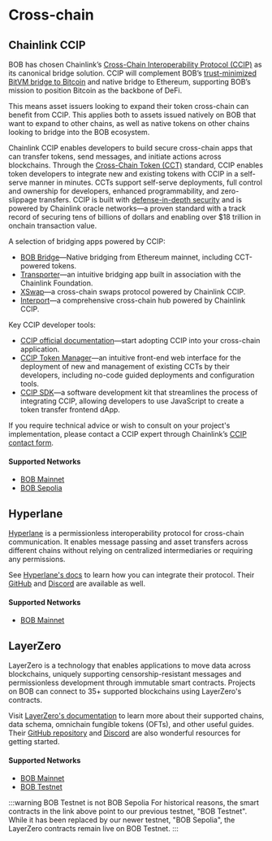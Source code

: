 # Cross-chain

## Chainlink CCIP

BOB has chosen Chainlink’s [Cross-Chain Interoperability Protocol (CCIP)](https://chain.link/cross-chain) as its canonical bridge solution. CCIP will complement BOB’s [trust-minimized BitVM bridge to Bitcoin](https://blog.gobob.xyz/posts/bob-announces-trust-minimized-bitcoin-bridge-prototype-powered-by-bitvm) and native bridge to Ethereum, supporting BOB’s mission to position Bitcoin as the backbone of DeFi.

This means asset issuers looking to expand their token cross-chain can benefit from CCIP. This applies both to assets issued natively on BOB that want to expand to other chains, as well as native tokens on other chains looking to bridge into the BOB ecosystem.

Chainlink CCIP enables developers to build secure cross-chain apps that can transfer tokens, send messages, and initiate actions across blockchains. Through the [Cross-Chain Token (CCT)](https://blog.chain.link/ccip-v-1-5-upgrade/) standard, CCIP enables token developers to integrate new and existing tokens with CCIP in a self-serve manner in minutes. CCTs support self-serve deployments, full control and ownership for developers, enhanced programmability, and zero-slippage transfers. CCIP is built with [defense-in-depth security](https://blog.chain.link/ccip-security-features/) and is powered by Chainlink oracle networks—a proven standard with a track record of securing tens of billions of dollars and enabling over $18 trillion in onchain transaction value.

A selection of bridging apps powered by CCIP:

- [BOB Bridge](https://app.gobob.xyz/bridge)—Native bridging from Ethereum mainnet, including CCT-powered tokens.
- [Transporter](https://www.transporter.io/)—an intuitive bridging app built in association with the Chainlink Foundation.
- [XSwap](https://xswap.link/)—a cross-chain swaps protocol powered by Chainlink CCIP.
- [Interport](https://interport.fi/)—a comprehensive cross-chain hub powered by Chainlink CCIP.

Key CCIP developer tools:

- [CCIP official documentation](https://docs.chain.link/ccip)—start adopting CCIP into your cross-chain application.
- [CCIP Token Manager](https://tokenmanager.chain.link/)—an intuitive front-end web interface for the deployment of new and management of existing CCTs by their developers, including no-code guided deployments and configuration tools.
- [CCIP SDK](https://docs.chain.link/ccip/ccip-javascript-sdk)—a software development kit that streamlines the process of integrating CCIP, allowing developers to use JavaScript to create a token transfer frontend dApp.

If you require technical advice or wish to consult on your project's implementation, please contact a CCIP expert through Chainlink’s [CCIP contact form](https://chain.link/ccip-contact).

#### Supported Networks

- [BOB Mainnet](https://docs.chain.link/ccip/directory/mainnet/chain/bitcoin-mainnet-bob-1)
- [BOB Sepolia](https://docs.chain.link/ccip/directory/testnet/chain/bitcoin-testnet-sepolia-bob-1)

## Hyperlane

[Hyperlane](https://hyperlane.xyz/) is a permissionless interoperability protocol for cross-chain communication. It enables message passing and asset transfers across different chains without relying on centralized intermediaries or requiring any permissions.

See [Hyperlane's docs](https://docs.hyperlane.xyz/docs/intro) to learn how you can integrate their protocol. Their [GitHub](https://github.com/hyperlane-xyz) and [Discord](https://discord.com/invite/hyperlane) are available as well.

#### Supported Networks

- [BOB Mainnet](https://docs.hyperlane.xyz/docs/reference/domains)

## LayerZero

LayerZero is a technology that enables applications to move data across blockchains, uniquely supporting censorship-resistant messages and permissionless development through immutable smart contracts. Projects on BOB can connect to 35+ supported blockchains using LayerZero's contracts.

Visit [LayerZero's documentation](https://docs.layerzero.network/v2) to learn more about their supported chains, data schema, omnichain fungible tokens (OFTs), and other useful guides. Their [GitHub repository](https://github.com/LayerZero-Labs) and [Discord](https://discord-layerzero.netlify.app/discord) are also wonderful resources for getting started.

#### Supported Networks

- [BOB Mainnet](https://docs.layerzero.network/v2/developers/evm/technical-reference/deployed-contracts#bob)
- [BOB Testnet](https://docs.layerzero.network/v2/developers/evm/technical-reference/deployed-contracts#bob-testnet)

:::warning BOB Testnet is not BOB Sepolia
For historical reasons, the smart contracts in the link above point to our previous testnet, "BOB Testnet". While it has been replaced by our newer testnet, "BOB Sepolia", the LayerZero contracts remain live on BOB Testnet.
:::
